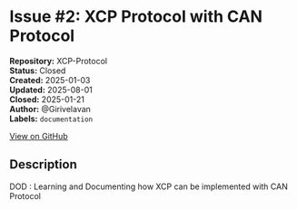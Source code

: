 # Issue #2: XCP Protocol with CAN Protocol

**Repository:** XCP-Protocol  
**Status:** Closed  
**Created:** 2025-01-03  
**Updated:** 2025-08-01  
**Closed:** 2025-01-21  
**Author:** @Girivelavan  
**Labels:** `documentation`  

[View on GitHub](https://github.com/Simtestlab/XCP-Protocol/issues/2)

## Description

DOD : Learning and Documenting how XCP can be implemented with CAN Protocol 